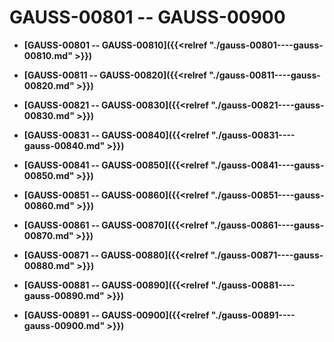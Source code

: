 # GAUSS-00801 -- GAUSS-00900<a name="ZH-CN_TOPIC_0302073722"></a>

-   **[GAUSS-00801 -- GAUSS-00810]({{<relref "./gauss-00801----gauss-00810.md" >}})**  

-   **[GAUSS-00811 -- GAUSS-00820]({{<relref "./gauss-00811----gauss-00820.md" >}})**  

-   **[GAUSS-00821 -- GAUSS-00830]({{<relref "./gauss-00821----gauss-00830.md" >}})**  

-   **[GAUSS-00831 -- GAUSS-00840]({{<relref "./gauss-00831----gauss-00840.md" >}})**  

-   **[GAUSS-00841 -- GAUSS-00850]({{<relref "./gauss-00841----gauss-00850.md" >}})**  

-   **[GAUSS-00851 -- GAUSS-00860]({{<relref "./gauss-00851----gauss-00860.md" >}})**  

-   **[GAUSS-00861 -- GAUSS-00870]({{<relref "./gauss-00861----gauss-00870.md" >}})**  

-   **[GAUSS-00871 -- GAUSS-00880]({{<relref "./gauss-00871----gauss-00880.md" >}})**  

-   **[GAUSS-00881 -- GAUSS-00890]({{<relref "./gauss-00881----gauss-00890.md" >}})**  

-   **[GAUSS-00891 -- GAUSS-00900]({{<relref "./gauss-00891----gauss-00900.md" >}})**  


